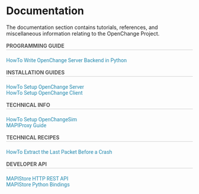# Documentation #

The documentation section contains tutorials, references, and
miscellaneous information relating to the OpenChange Project.

<div class="col-8" style="margin-right:0">
 <h3 style="font-size: 14px;line-height: 21px;color: #555;text-transform: uppercase;border-bottom: 1px solid #CCC;margin: 0 0 20px;">Programming Guide</h3>
 <p style="color:#888">
  <a style="text-decoration: none;color: #258AAF;font: 14px Roboto, sans-serif;" href="/documentation/programming/mapistore_python/index.html">HowTo Write OpenChange Server Backend in Python</a><br>
 </p>
</div>

<div class="col-8" style="margin-left:0">
 <h3 style="font-size: 14px;line-height: 21px;color: #555;text-transform: uppercase;border-bottom: 1px solid #CCC;margin: 0 0 20px;">Installation Guides</h3>
 <p style="color:#888">
  <a style="text-decoration: none;color: #258AAF;font: 14px Roboto, sans-serif;" href="/cookbook/initializing.html">HowTo Setup OpenChange Server</a><br>
  <a style="text-decoration: none;color: #258AAF;font: 14px Roboto, sans-serif;" href="/documentation/howto/openchangeclient_setup.html">HowTo Setup OpenChange Client</a>
 </p>
</div>

<div class="col-8" style="margin-right:0">
 <h3 style="font-size: 14px;line-height: 21px;color: #555;text-transform: uppercase;border-bottom: 1px solid #CCC;margin: 0 0 20px;">Technical Info</h3>
 <p style="color:#888">
  <a style="text-decoration: none;color: #258AAF;font: 14px Roboto, sans-serif;" href="openchangesim/index.html">HowTo Setup OpenChangeSim</a><br>
  <a style="text-decoration: none;color: #258AAF;font: 14px Roboto, sans-serif;" href="mapiproxy/index.html">MAPIProxy Guide</a>
 </p>
</div>

<div class="col-8" style="margin-right:0">
 <h3 style="font-size: 14px;line-height: 21px;color: #555;text-transform: uppercase;border-bottom: 1px solid #CCC;margin: 0 0 20px;">Technical Recipes</h3>
 <p style="color:#888">
  <a style="text-decoration: none;color: #258AAF;font: 14px Roboto, sans-serif;" href="recipes/crash_digger_last_packet.html">HowTo Extract the Last Packet Before a Crash</a><br>
 </p>
</div>

<div class="col-8" style="margin-right:0">
 <h3 style="font-size: 14px;line-height: 21px;color: #555;text-transform: uppercase;border-bottom: 1px solid #CCC;margin: 0 0 20px;">Developer API</h3>
 <p style="color:#888">
  <a style="text-decoration: none;color: #258AAF;font: 14px Roboto, sans-serif;" href="api/mapistore-http/index.html">MAPIStore HTTP REST API</a><br>
  <a style="text-decoration: none;color: #258AAF;font: 14px Roboto, sans-serif;" href="mapibind/intro.html">MAPIStore Python Bindings</a>
 </p>
</div>
